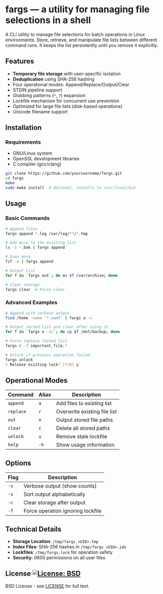 # fargs — a utility for managing file selections in a shell

A CLI utility to manage file selections for batch operations in Linux environments. Store, retrieve, and manipulate file lists between different command runs. It keeps the list persistently until you remove it explicitly.

## Features

- **Temporary file storage** with user-specific isolation
- **Deduplication** using SHA-256 hashing
- Four operational modes: Append/Replace/Output/Clear
- STDIN pipeline support
- Globbing patterns (`*`, `?`) expansion
- Lockfile mechanism for concurrent use prevention
- Optimized for large file lists (disk-based operations)
- Unicode filename support

## Installation

### Requirements
- GNU/Linux system
- OpenSSL development libraries
- C compiler (gcc/clang)

```bash
git clone https://github.com/yourusername/fargs.git
cd fargs
make
sudo make install  # Optional, installs to /usr/local/bin
```

## Usage

### Basic Commands
```bash
# Append files
fargs append *.log /var/log/**/*.tmp

# Add more to the existing list
ls -1 *.bak | fargs append

# Even more
fzf -m | fargs append

# Output list
for f in `fargs out`; do mv $f /var/archive; done

# Clear storage
fargs clear  # Force clear
```

### Advanced Examples
```bash
# Append with verbose output
find /home -name '*.conf' | fargs a -v

# Output sorted list and clear after using it
for f in `fargs o -sc`; do cp $f /mnt/backup; done

# Force replace locked list
fargs r -f important_file.*

# Unlock if previous operation failed
fargs unlock
> Release existing lock? [Y/N] y
```

## Operational Modes

| Command       | Alias | Description                              |
|---------------|-------|------------------------------------------|
| `append`      | `a`   | Add files to existing list               |
| `replace`     | `r`   | Overwrite existing file list             |
| `out`         | `o`   | Output stored file paths                 |
| `clear`       | `c`   | Delete all stored paths                  |
| `unlock`      | `u`   | Remove stale lockfile                    |
| `help`        | `-h`  | Show usage information                   |

## Options

| Flag | Description                         |
|------|-------------------------------------|
| `-v` | Verbose output (show counts)        |
| `-s` | Sort output alphabetically          |
| `-c` | Clear storage after output          |
| `-f` | Force operation ignoring lockfile   |

## Technical Details

- **Storage Location**: `/tmp/fargs_<UID>.tmp`
- **Index Files**: SHA-256 hashes in `/tmp/fargs_<UID>.idx`
- **Lockfiles**: `/tmp/fargs.lock` for operation safety
- **Security**: 0600 permissions on all user files

## License [![License: BSD](https://img.shields.io/badge/License-BSD-yellow.svg)](https://opensource.org/licenses/BSD)


BSD License - see [LICENSE](LICENSE) for full text.
